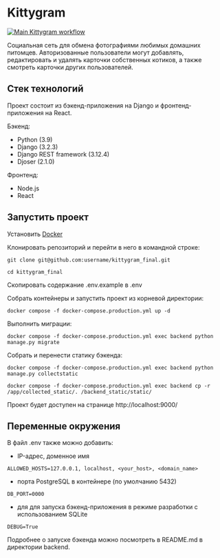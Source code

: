 # Kittygram

[![Main Kittygram workflow](https://github.com/RavenIV/kittygram_final/actions/workflows/main.yml/badge.svg)](https://github.com/RavenIV/kittygram_final/actions/workflows/main.yml)

Социальная сеть для обмена фотографиями любимых домашних питомцев. 
Авторизованные пользователи могут добавлять, редактировать и удалять карточки собственных котиков,
а также смотреть карточки других пользователей.

## Стек технологий

Проект состоит из бэкенд-приложения на Django и фронтенд-приложения на React.

Бэкенд:

* Python (3.9)
* Django (3.2.3)
* Django REST framework (3.12.4)
* Djoser (2.1.0)

Фронтенд:

* Node.js
* React

## Запустить проект

Установить [Docker](https://www.docker.com/)

Клонировать репозиторий и перейти в него в командной строке:

```
git clone git@github.com:username/kittygram_final.git
```

```
cd kittygram_final
```

Скопировать содержание .env.example в .env

Собрать контейнеры и запустить проект из корневой директории:

```
docker compose -f docker-compose.production.yml up -d
```

Выполнить миграции:

```
docker compose -f docker-compose.production.yml exec backend python manage.py migrate
```

Собрать и перенести статику бэкенда:

```
docker compose -f docker-compose.production.yml exec backend python manage.py collectstatic
```

```
docker compose -f docker-compose.production.yml exec backend cp -r /app/collected_static/. /backend_static/static/
```

Проект будет доступен на странице http://localhost:9000/

## Переменные окружения

В файл .env также можно добавить:

* IP-адрес, доменное имя

```
ALLOWED_HOSTS=127.0.0.1, localhost, <your_host>, <domain_name>
```

* порта PostgreSQL в контейнере (по умолчанию 5432)

```
DB_PORT=0000
``` 

* для для запуска бэкенд-приложения в режиме разработки с использованием SQLite

```
DEBUG=True
``` 

Подробнее о запуске бэкенда можно посмотреть в README.md в директории backend.

